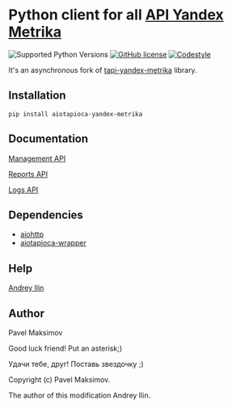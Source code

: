 # Python client for all [API Yandex Metrika](https://yandex.com/dev/metrika/doc/api2/concept/about-docpage/)

![Supported Python Versions](https://img.shields.io/static/v1?label=python&message=>=3.6&color=red)
[![GitHub license](https://img.shields.io/badge/license-MIT-blue.svg)](https://raw.githubusercontent.com/ilindrey/aiotapioca-yandex-metrikar/master/LICENSE)
[![Codestyle](https://img.shields.io/badge/code%20style-black-000000.svg)](https://github.com/psf/black)

It's an asynchronous fork of [tapi-yandex-metrika](https://github.com/pavelmaksimov/tapi-yandex-metrika) library.

## Installation

    pip install aiotapioca-yandex-metrika

## Documentation

[Management API](docs/management_api.md)

[Reports API](docs/reports_api.md)

[Logs API](docs/logs_api.md)

## Dependencies
- [aiohttp](https://docs.aiohttp.org/en/stable/)
- [aiotapioca-wrapper](https://github.com/ilindrey/aiotapioca-wrapper)

## Help

[Andrey Ilin](https://t.me/ilindrey)


## Author
Pavel Maksimov

Good luck friend! Put an asterisk;)

Удачи тебе, друг! Поставь звездочку ;)

Copyright (c) Pavel Maksimov.

The author of this modification Andrey Ilin.
